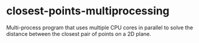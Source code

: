 # closest-points-multiprocessing
Multi-process program that uses multiple CPU cores in parallel to solve the distance between the closest pair of points on a 2D plane. 
